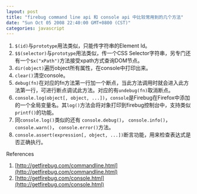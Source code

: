 ```yaml
---
layout: post
title: "firebug command line api 和 console api 中比较常用到的几个方法"
date: "Sun Oct 05 2008 22:40:00 GMT+0800 (CST)"
categories: javascript
---
```


1. `$(id)`与`prototype`用法类似，只能传字符串的Element Id。
2. `$$(selector)`与`prototype`用法类似，传一个CSS Selector字符串，另专门还有一个`$x("xPath")`方法接受xpath方式查询DOM节点。
3. `dir(object)`遍历object所有属性，在console中打印出来。
4. `clear()`清空console。
5. `debug(fn)`在对应的fn方法第一行加一个断点，当此方法调用时就会进入此方法第一行，可进行断点调试此方法。对应的有`undebug(fn)`取消断点。
6. `console.log(object[, object, ...])`，`console`是Firebug在Firefox中添加的一个全局变量名。其`log()`方法会将对象打印到firebug控制台中，支持类似`printf()`的功能。
7. 同`console.log()`类似的还有 `console.debug()`， `console.info()`， `console.warn()`， `console.error()`方法。
8. `console.assert(expression[, object, ...])`断言功能，用来检查表达式是否正确执行。

References

1. [http://getfirebug.com/commandline.html](http://getfirebug.com/commandline.html)
2. [http://getfirebug.com/console.html](http://getfirebug.com/console.html)
